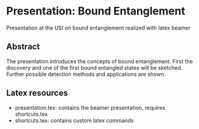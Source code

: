 # Presentation: Bound Entanglement

Presentation at the USI on bound entanglement realized with latex beamer

## Abstract

The presentation introduces the concepts of bound entanglement. First the discovery and one of the first bound entangled states will be sketched. Further possible detection methods and applications are shown. 

## Latex resources

* presentation.tex: contains the beamer presentation, requires shortcuts.tex
* shortcuts.tex: contains custom latex commands
